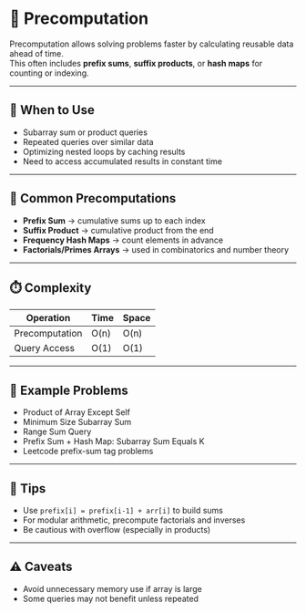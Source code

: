 # 🧮 Precomputation

Precomputation allows solving problems faster by calculating reusable data ahead of time.  
This often includes **prefix sums**, **suffix products**, or **hash maps** for counting or indexing.

---

## 🧠 When to Use

- Subarray sum or product queries
- Repeated queries over similar data
- Optimizing nested loops by caching results
- Need to access accumulated results in constant time

---

## 🧰 Common Precomputations

- **Prefix Sum** → cumulative sums up to each index
- **Suffix Product** → cumulative product from the end
- **Frequency Hash Maps** → count elements in advance
- **Factorials/Primes Arrays** → used in combinatorics and number theory

---

## ⏱️ Complexity

| Operation      | Time | Space |
| -------------- | ---- | ----- |
| Precomputation | O(n) | O(n)  |
| Query Access   | O(1) | O(1)  |

---

## 🧪 Example Problems

- Product of Array Except Self
- Minimum Size Subarray Sum
- Range Sum Query
- Prefix Sum + Hash Map: Subarray Sum Equals K
- Leetcode prefix-sum tag problems

---

## 📌 Tips

- Use `prefix[i] = prefix[i-1] + arr[i]` to build sums
- For modular arithmetic, precompute factorials and inverses
- Be cautious with overflow (especially in products)

---

## ⚠️ Caveats

- Avoid unnecessary memory use if array is large
- Some queries may not benefit unless repeated
